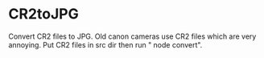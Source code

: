 # CR2toJPG
Convert CR2 files to JPG. Old canon cameras use CR2 files which are very annoying.
Put CR2 files in src dir then run " node convert".
